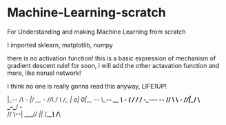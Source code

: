 # Machine-Learning-scratch
For Understanding and making Machine Learning from scratch

I imported sklearn, matplotlib, numpy

there is no activation function! this is a basic expression of mechanism of gradient descent rule!
for soon, i will add the other actavation function and more, like nerual network!

I think no one is really gonna read this anyway, LIFE1UP!

 |\__-- /\       _-
 |/    __      -
 //\  /  \    /__
 |  o|  0|__     --_
 \\____-- __ \   ___-
 (    __/  / /_
    -_____---   --_
     //  \ \\   ___-
   //|\__/  \\  \
   \_-\_____/  \-\
        // \\--\|
   ____//  ||_
  /_____\ /___\
